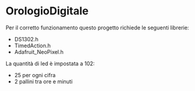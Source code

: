 # OrologioDigitale

Per il corretto funzionamento questo progetto richiede le seguenti librerie:
* DS1302.h
* TimedAction.h
* Adafruit_NeoPixel.h

La quantità di led è impostata a 102:
* 25 per ogni cifra
* 2 pallini tra ore e minuti